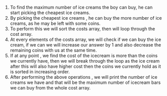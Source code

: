 1. To find the maximum number of ice creams the boy can buy, he can start picking the cheapest ice creams.
2. By picking the cheapest ice creams , he can buy the more number of ice creams, as he may be left with some coins.
3. To perform this we will sort the costs array, then will loop through the cost array.
4. At every elements of the costs array, we will check if we can buy the ice cream, if we can we will increase our answer by 1 and also decrease the remaining coins with us at the same time.
5. If at any point , we find the cost of the icecream is more than the coins we currently have, then we will break through the loop as the ice cream after this will also have higher cost then the coins we currently hold as it is sorted in increasing order.
6. After performing the above operations , we will print the number of ice creams we have and that will be the maximum number of icecream bars we can buy from the whole cost array. 
 